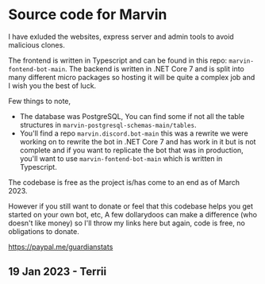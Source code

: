 # Source code for Marvin

I have exluded the websites, express server and admin tools to avoid malicious clones.

The frontend is written in Typescript and can be found in this repo: `marvin-fontend-bot-main`.
The backend is written in .NET Core 7 and is split into many different micro packages so hosting it will be quite a complex job and I wish you the best of luck.

Few things to note,
- The database was PostgreSQL, You can find some if not all the table structures in `marvin-postgresql-schemas-main/tables`.
- You'll find a repo `marvin.discord.bot-main` this was a rewrite we were working on to rewrite the bot in .NET Core 7 and has work in it but is not complete and if you want to replicate the bot that was in production, you'll want to use `marvin-fontend-bot-main` which is written in Typescript.

The codebase is free as the project is/has come to an end as of March 2023.

However if you still want to donate or feel that this codebase helps you get started on your own bot, etc, A few dollarydoos can make a difference (who doesn't like money) so I'll throw my links here but again, code is free, no obligations to donate.

https://paypal.me/guardianstats

## 19 Jan 2023 - Terrii
